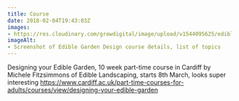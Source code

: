 ```yaml
---
title: Course
date: 2018-02-04T19:43:03Z
images: 
- https://res.cloudinary.com/growdigital/image/upload/v1544095625/edible-garden-design-28303658359.png
imageAlt: 
- Screenshot of Edible Garden Design course details, list of topics
---
```


Designing your Edible Garden, 10 week part-time course in Cardiff by Michele Fitzsimmons of Edible  Landscaping, starts 8th March, looks super interesting https://www.cardiff.ac.uk/part-time-courses-for-adults/courses/view/designing-your-edible-garden
